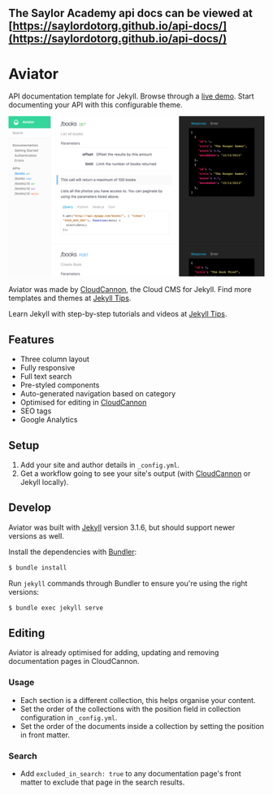 
The Saylor Academy api docs can be viewed at [https://saylordotorg.github.io/api-docs/](https://saylordotorg.github.io/api-docs/)
---

# Aviator

API documentation template for Jekyll. Browse through a [live demo](#TODO).
Start documenting your API with this configurable theme.

![Aviator template screenshot](images/_screenshot.png)

Aviator was made by [CloudCannon](http://cloudcannon.com/), the Cloud CMS for Jekyll.
Find more templates and themes at [Jekyll Tips](http://jekyll.tips/templates/).

Learn Jekyll with step-by-step tutorials and videos at [Jekyll Tips](http://jekyll.tips/).

## Features

* Three column layout
* Fully responsive 
* Full text search
* Pre-styled components
* Auto-generated navigation based on category
* Optimised for editing in [CloudCannon](http://cloudcannon.com/)
* SEO tags
* Google Analytics

## Setup

1. Add your site and author details in `_config.yml`.
2. Get a workflow going to see your site's output (with [CloudCannon](https://app.cloudcannon.com/) or Jekyll locally).

## Develop

Aviator was built with [Jekyll](http://jekyllrb.com/) version 3.1.6, but should support newer versions as well.

Install the dependencies with [Bundler](http://bundler.io/):

~~~bash
$ bundle install
~~~

Run `jekyll` commands through Bundler to ensure you're using the right versions:

~~~bash
$ bundle exec jekyll serve
~~~

## Editing

Aviator is already optimised for adding, updating and removing documentation pages in CloudCannon.

### Usage

* Each section is a different collection, this helps organise your content.
* Set the order of the collections with the position field in collection configuration in `_config.yml`.
* Set the order of the documents inside a collection by setting the position in front matter.

### Search

* Add `excluded_in_search: true` to any documentation page's front matter to exclude that page in the search results.

